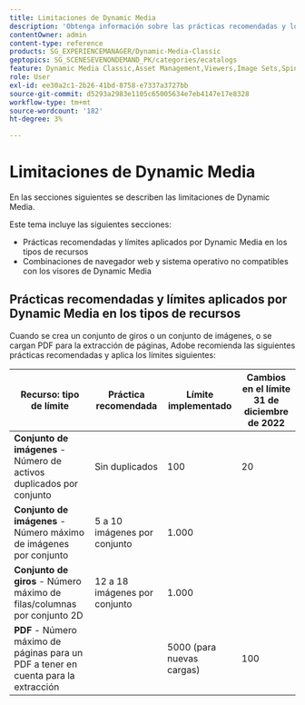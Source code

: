 ```yaml
---
title: Limitaciones de Dynamic Media
description: 'Obtenga información sobre las prácticas recomendadas y los límites aplicados al crear un conjunto de imágenes o un conjunto de giros, o al cargar un PDF. Obtenga información también sobre las combinaciones de navegador web y sistema operativo no compatibles con los visores de Dynamic Media. '
contentOwner: admin
content-type: reference
products: SG_EXPERIENCEMANAGER/Dynamic-Media-Classic
geptopics: SG_SCENESEVENONDEMAND_PK/categories/ecatalogs
feature: Dynamic Media Classic,Asset Management,Viewers,Image Sets,Spin Sets,eCatalog
role: User
exl-id: ee30a2c1-2b26-41bd-8758-e7337a3727bb
source-git-commit: d5293a2983e1105c65005634e7eb4147e17e8328
workflow-type: tm+mt
source-wordcount: '182'
ht-degree: 3%

---
```


# Limitaciones de Dynamic Media

En las secciones siguientes se describen las limitaciones de Dynamic Media.

Este tema incluye las siguientes secciones:

* Prácticas recomendadas y límites aplicados por Dynamic Media en los tipos de recursos
* Combinaciones de navegador web y sistema operativo no compatibles con los visores de Dynamic Media

## Prácticas recomendadas y límites aplicados por Dynamic Media en los tipos de recursos

Cuando se crea un conjunto de giros o un conjunto de imágenes, o se cargan PDF para la extracción de páginas, Adobe recomienda las siguientes prácticas recomendadas y aplica los límites siguientes:

<!-- | **Image** - Number of Smart Crops per image | 5 | 100 |  | -->

| Recurso: tipo de límite | Práctica recomendada | Límite implementado | Cambios en el límite 31 de diciembre de 2022 |
| --- | --- | --- | --- |
| **Conjunto de imágenes** - Número de activos duplicados por conjunto | Sin duplicados | 100 | 20 |
| **Conjunto de imágenes** - Número máximo de imágenes por conjunto | 5 a 10 imágenes por conjunto | 1.000 |
| **Conjunto de giros** - Número máximo de filas/columnas por conjunto 2D | 12 a 18 imágenes por conjunto | 1.000 |
| **PDF** - Número máximo de páginas para un PDF a tener en cuenta para la extracción |  | 5000 (para nuevas cargas) | 100 |

<!-- ## Unsupported web browser and operating system combinations for Dynamic Media Viewers

Dynamic Media Viewers do not support following combinations of web browser and operating system.

* Internet Explorer 11 + Windows 7
* Internet Explorer 11 + Windows 8.1
* Internet Explorer 11 + Windows Phone 8.1
* Internet Explorer 11 + Windows Phone 8.1 Update
* Safari 6 + iOS 6.0.1
* Safari 7 + iOS 7.1
* Safari 7 + macOS X 10.9 Mavericks
* Safari 8 + iOS 8.4
* Safari 8 + macOS X 10.10 Yosemite -->



